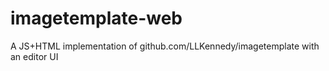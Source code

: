 # imagetemplate-web
A JS+HTML implementation of github.com/LLKennedy/imagetemplate with an editor UI
